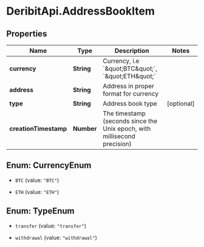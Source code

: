 # DeribitApi.AddressBookItem

## Properties

Name | Type | Description | Notes
------------ | ------------- | ------------- | -------------
**currency** | **String** | Currency, i.e &#x60;\&quot;BTC\&quot;&#x60;, &#x60;\&quot;ETH\&quot;&#x60; | 
**address** | **String** | Address in proper format for currency | 
**type** | **String** | Address book type | [optional] 
**creationTimestamp** | **Number** | The timestamp (seconds since the Unix epoch, with millisecond precision) | 



## Enum: CurrencyEnum


* `BTC` (value: `"BTC"`)

* `ETH` (value: `"ETH"`)





## Enum: TypeEnum


* `transfer` (value: `"transfer"`)

* `withdrawal` (value: `"withdrawal"`)




